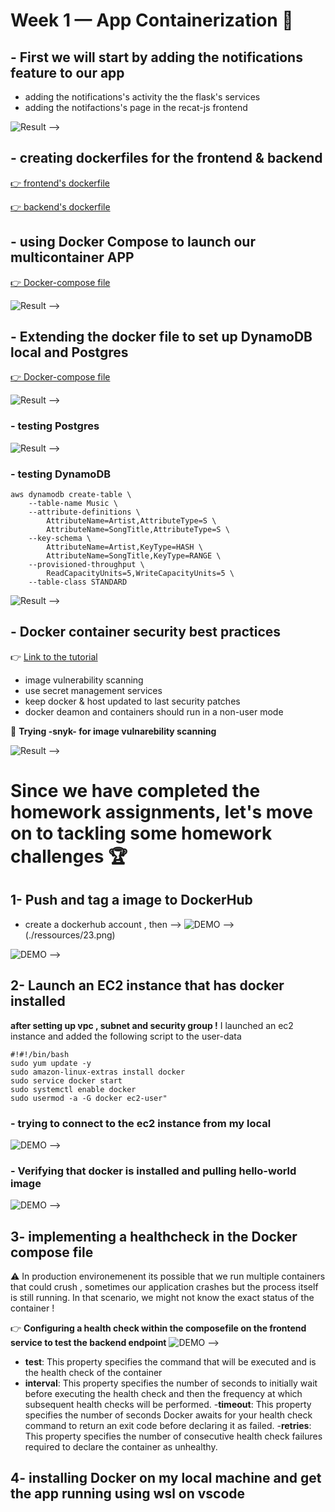 # Week 1 — App Containerization 🚀
## - First we will start by adding the notifications feature to our app 
- adding the notifications's activity the the flask's services 
- adding the notifactions's page in the recat-js frontend 

![Result  --> ](./ressources/17.png)

## - creating dockerfiles for the frontend & backend
[ 👉 frontend's dockerfile  ](../backend-flask/Dockerfile)

[ 👉 backend's dockerfile ](../fronted-react-js/Dockerfile)

## - using Docker Compose to launch our multicontainer APP 
[ 👉 Docker-compose file  ](../docker-compose.yml)

![Result  --> ](./ressources/15.png) 



## - Extending the docker file to set up DynamoDB local and Postgres

[ 👉 Docker-compose file ](../docker-compose.yml)

![Result  --> ](./ressources/18.png) 

### - testing Postgres 

![Result  --> ](./ressources/19.png)

### - testing DynamoDB
```
aws dynamodb create-table \
    --table-name Music \
    --attribute-definitions \
        AttributeName=Artist,AttributeType=S \
        AttributeName=SongTitle,AttributeType=S \
    --key-schema \
        AttributeName=Artist,KeyType=HASH \
        AttributeName=SongTitle,KeyType=RANGE \
    --provisioned-throughput \
        ReadCapacityUnits=5,WriteCapacityUnits=5 \
    --table-class STANDARD

```

![Result  --> ](./ressources/20.png)

## - Docker container security  best practices
👉 [Link to the tutorial ](https://www.youtube.com/watch?v=OjZz4D0B-cA&list=PLBfufR7vyJJ7k25byhRXJldB5AiwgNnWv&index=25)
   - image vulnerability scanning
   - use secret management services
   - keep docker & host updated to last security patches 
   - docker deamon and containers should run in a non-user mode

 🚩 **Trying -snyk- for image vulnarebility scanning**

![Result  --> ](./ressources/21.png) 

# Since we have completed the homework assignments, let's move on to tackling some homework challenges 🏆

## 1- Push and tag a image to DockerHub
-  create a dockerhub account , then -->
![DEMO  --> ](./ressources/22.png) (./ressources/23.png) 

![DEMO  --> ](./ressources/24.png)

## 2- Launch an EC2 instance that has docker installed 

**after setting up vpc , subnet and security group !**
I launched an ec2 instance and added the following script to the user-data
```
#!#!/bin/bash
sudo yum update -y
sudo amazon-linux-extras install docker
sudo service docker start
sudo systemctl enable docker
sudo usermod -a -G docker ec2-user"

```
### - **trying to connect to the ec2 instance from my local**

![DEMO  --> ](./ressources/26.png)

### - **Verifying that docker is installed and pulling hello-world image**

![DEMO  --> ](./ressources/27.png)


## 3- implementing a healthcheck in the Docker compose file

 ⚠️ In production environemenent its possible that we run multiple containers that could crush , sometimes our application crashes but the process itself is still running. In that scenario, we might not know the exact status of the container ! 

  👉 **Configuring  a health check within the composefile on the frontend service to test the backend endpoint**
 ![DEMO  --> ](./ressources/28.png)

- **test**: This property specifies the command that will be executed and is the health check of the container
- **interval**: This property specifies the number of seconds to initially wait before executing the health check and then the frequency at which subsequent health checks will be performed.
-**timeout**: This property specifies the number of seconds Docker awaits for your health check command to return an exit code before declaring it as failed.
-**retries**: This property specifies the number of consecutive health check failures required to declare the container as unhealthy.

## 4- installing Docker on my local machine and get the app running using wsl on vscode

 
